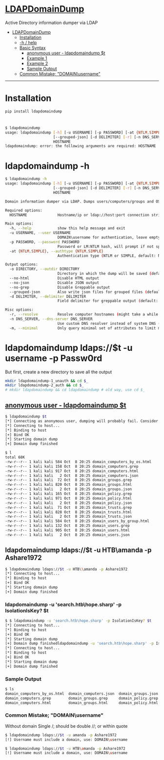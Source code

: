 # [LDAPDomainDump](https://github.com/dirkjanm/ldapdomaindump)
Active Directory information dumper via LDAP

- [LDAPDomainDump](#ldapdomaindump)
  - [Installation](#installation)
  - [-h / help](#ldapdomaindump--h)
  - [Basic Syntax](#sudo-ldapdomaindump-ldapsip--u-username--p-passw0rd)
    - [anonymous user - ldapdomaindump $t](#anonymous-user---ldapdomaindump-t)
    - [Example 1](#ldapdomaindump-ldapsip--u-htbamanda--p-ashare1972)
    - [Example 2](#ldapdomaindump--u-searchhtbhopesharp--p-isolationiskey-ip)
    - [Sample Output](#sample-output)
  - [Common Mistake; "DOMAIN\\username"](#common-mistake-domainusername)

-------------------------------------

# Installation
```sh
pip install ldapdomaindump
```

# 
```sh
$ ldapdomaindump
usage: ldapdomaindump [-h] [-u USERNAME] [-p PASSWORD] [-at {NTLM,SIMPLE}] [-o DIRECTORY] [--no-html] [--no-json] [--no-grep]
                      [--grouped-json] [-d DELIMITER] [-r] [-n DNS_SERVER] [-m]
                      HOSTNAME
ldapdomaindump: error: the following arguments are required: HOSTNAME
```

# ldapdomaindump -h
```sh
$ ldapdomaindump -h
usage: ldapdomaindump [-h] [-u USERNAME] [-p PASSWORD] [-at {NTLM,SIMPLE}] [-o DIRECTORY] [--no-html] [--no-json] [--no-grep]
                      [--grouped-json] [-d DELIMITER] [-r] [-n DNS_SERVER] [-m]
                      HOSTNAME

Domain information dumper via LDAP. Dumps users/computers/groups and OS/membership information to HTML/JSON/greppable output.

Required options:
  HOSTNAME              Hostname/ip or ldap://host:port connection string to connect to (use ldaps:// to use SSL)

Main options:
  -h, --help            show this help message and exit
  -u USERNAME, --user USERNAME
                        DOMAIN\username for authentication, leave empty for anonymous authentication
  -p PASSWORD, --password PASSWORD
                        Password or LM:NTLM hash, will prompt if not specified
  -at {NTLM,SIMPLE}, --authtype {NTLM,SIMPLE}
                        Authentication type (NTLM or SIMPLE, default: NTLM)

Output options:
  -o DIRECTORY, --outdir DIRECTORY
                        Directory in which the dump will be saved (default: current)
  --no-html             Disable HTML output
  --no-json             Disable JSON output
  --no-grep             Disable Greppable output
  --grouped-json        Also write json files for grouped files (default: disabled)
  -d DELIMITER, --delimiter DELIMITER
                        Field delimiter for greppable output (default: tab)

Misc options:
  -r, --resolve         Resolve computer hostnames (might take a while and cause high traffic on large networks)
  -n DNS_SERVER, --dns-server DNS_SERVER
                        Use custom DNS resolver instead of system DNS (try a domain controller IP)
  -m, --minimal         Only query minimal set of attributes to limit memmory usage
```

# ldapdomaindump ldaps://$t -u username -p Passw0rd
But first, create a new directory to save all the output
```sh
mkdir ldapdomaindump-1_unauth && cd $_
mkdir ldapdomaindump-2_auth && cd $_
# mkdir ldapdomaindump && cd ldapdomaindump # old way, use cd $_
```

## [anonymous user - ldapdomaindump $t](#anonymous-user---ldapdomaindump-t-1)
```sh
$ ldapdomaindump $t
[*] Connecting as anonymous user, dumping will probably fail. Consider specifying a username/password to login with
[*] Connecting to host...
[*] Binding to host
[+] Bind OK
[*] Starting domain dump
[+] Domain dump finished

$ l                
total 68K
-rw-r--r-- 1 kali kali 584 Oct  8 20:25 domain_computers_by_os.html
-rw-r--r-- 1 kali kali 158 Oct  8 20:25 domain_computers.grep
-rw-r--r-- 1 kali kali 917 Oct  8 20:25 domain_computers.html
-rw-r--r-- 1 kali kali   2 Oct  8 20:25 domain_computers.json
-rw-r--r-- 1 kali kali  72 Oct  8 20:25 domain_groups.grep
-rw-r--r-- 1 kali kali 820 Oct  8 20:25 domain_groups.html
-rw-r--r-- 1 kali kali   2 Oct  8 20:25 domain_groups.json
-rw-r--r-- 1 kali kali 165 Oct  8 20:25 domain_policy.grep
-rw-r--r-- 1 kali kali 971 Oct  8 20:25 domain_policy.html
-rw-r--r-- 1 kali kali   2 Oct  8 20:25 domain_policy.json
-rw-r--r-- 1 kali kali  71 Oct  8 20:25 domain_trusts.grep
-rw-r--r-- 1 kali kali 828 Oct  8 20:25 domain_trusts.html
-rw-r--r-- 1 kali kali   2 Oct  8 20:25 domain_trusts.json
-rw-r--r-- 1 kali kali 584 Oct  8 20:25 domain_users_by_group.html
-rw-r--r-- 1 kali kali 132 Oct  8 20:25 domain_users.grep
-rw-r--r-- 1 kali kali 905 Oct  8 20:25 domain_users.html
-rw-r--r-- 1 kali kali   2 Oct  8 20:25 domain_users.json
```

## ldapdomaindump ldaps://$t -u HTB\\amanda -p Ashare1972
```sh
$ ldapdomaindump ldaps://$t -u HTB\\amanda -p Ashare1972
[*] Connecting to host...
[*] Binding to host
[+] Bind OK
[*] Starting domain dump
[+] Domain dump finished
```

### ldapdomaindump -u 'search.htb\hope.sharp' -p IsolationIsKey? $t
```sh
$ $ ldapdomaindump -u 'search.htb\hope.sharp' -p IsolationIsKey? $t
[*] Connecting to host...
[*] Binding to host
[+] Bind OK
[*] Starting domain dump
[+] Domain dump finishedldapdomaindump -u 'search.htb\hope.sharp' -p IsolationIsKey? $t
[*] Connecting to host...
[*] Binding to host
[+] Bind OK
[*] Starting domain dump
[+] Domain dump finished
```

### Sample Output
```sh
$ ls
domain_computers_by_os.html  domain_computers.json  domain_groups.json  domain_policy.json  domain_trusts.json          domain_users.html
domain_computers.grep        domain_groups.grep     domain_policy.grep  domain_trusts.grep  domain_users_by_group.html  domain_users.json
domain_computers.html        domain_groups.html     domain_policy.html  domain_trusts.html  domain_users.grep
```

### Common Mistake; "DOMAIN\\username"
Without domain
Single /; should be double //; or within quote
```sh
$ ldapdomaindump ldaps://$t -u amanda -p Ashare1972  
[!] Username must include a domain, use: DOMAIN\username

$ ldapdomaindump ldaps://$t -u HTB\amanda -p Ashare1972
[!] Username must include a domain, use: DOMAIN\username
```

### 
```

```

### 
```

```